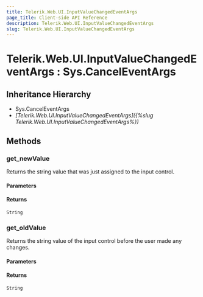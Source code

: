 ```yaml
---
title: Telerik.Web.UI.InputValueChangedEventArgs
page_title: Client-side API Reference
description: Telerik.Web.UI.InputValueChangedEventArgs
slug: Telerik.Web.UI.InputValueChangedEventArgs
---
```


# Telerik.Web.UI.InputValueChangedEventArgs : Sys.CancelEventArgs 

## Inheritance Hierarchy

* Sys.CancelEventArgs
* *[Telerik.Web.UI.InputValueChangedEventArgs]({%slug Telerik.Web.UI.InputValueChangedEventArgs%})*

## Methods

###  get_newValue

Returns the string value that was just assigned to the input control. 

#### Parameters

#### Returns

`String` 

###  get_oldValue

Returns the string value of the input control before the user made any changes. 

#### Parameters

#### Returns

`String` 


